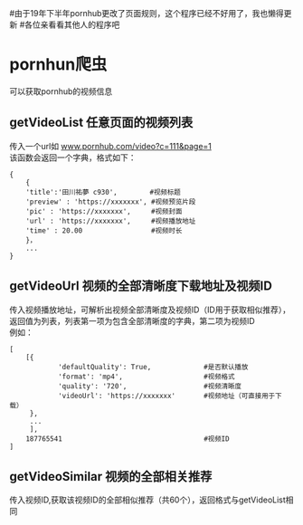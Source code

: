 #由于19年下半年pornhub更改了页面规则，这个程序已经不好用了，我也懒得更新
#各位亲看看其他人的程序吧

# pornhun爬虫
可以获取pornhub的视频信息
## getVideoList 任意页面的视频列表
传入一个url如 www.pornhub.com/video?c=111&page=1<br>
该函数会返回一个字典，格式如下：<br>
```
{
	{
    'title':'田川祐夢 c930',        #视频标题
    'preview' : 'https://xxxxxxx', #视频预览片段
    'pic' : 'https://xxxxxxx',     #视频封面
    'url' : 'https://xxxxxxx',     #视频播放地址
    'time' : 20.00                 #视频时长
    }，
    ...
}
```

## getVideoUrl 视频的全部清晰度下载地址及视频ID
传入视频播放地址，可解析出视频全部清晰度及视频ID（ID用于获取相似推荐），<br>
返回值为列表，列表第一项为包含全部清晰度的字典，第二项为视频ID<br>
例如：<br>
```
[
	[{
			'defaultQuality': True,             #是否默认播放
			'format': 'mp4',                    #视频格式
			'quality': '720',                   #视频清晰度
			'videoUrl': 'https://xxxxxxx'       #视频地址（可直接用于下载）
	 },
	 ...
	 ],
	187765541                                   #视频ID
]
```
## getVideoSimilar 视频的全部相关推荐
传入视频ID,获取该视频ID的全部相似推荐（共60个），返回格式与getVideoList相同<br>
